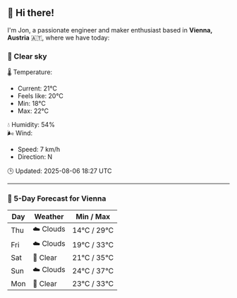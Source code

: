 ## 👋 Hi there!

I'm Jon, a passionate engineer and maker enthusiast based in **Vienna, Austria** 🇦🇹, where we have today:

### 🌙 Clear sky 

🌡️ Temperature: 
* Current: 21°C
* Feels like: 20°C
* Min: 18°C 
* Max: 22°C  

💧 Humidity: 54%  
🌬️ Wind: 
* Speed: 7 km/h 
* Direction: N  

🕒 Updated: 2025-08-06 18:27 UTC

---

### 📅 5-Day Forecast for Vienna

| Day | Weather | Min / Max |
|-----|---------|------------|
| Thu | ☁️ Clouds | 14°C / 29°C |
| Fri | ☁️ Clouds | 19°C / 33°C |
| Sat | 🌙 Clear | 21°C / 35°C |
| Sun | ☁️ Clouds | 24°C / 37°C |
| Mon | 🌙 Clear | 23°C / 33°C |
